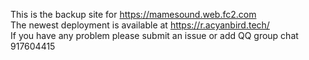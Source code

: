 This is the backup site for  https://mamesound.web.fc2.com  
The newest deployment is available at https://r.acyanbird.tech/  
If you have any problem please submit an issue or add QQ group chat 917604415
